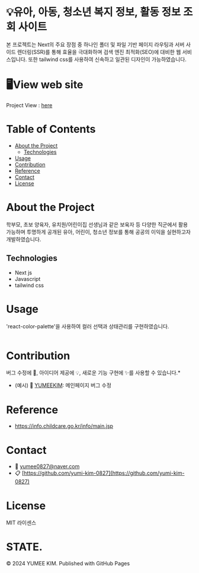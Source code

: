 # 💡유아, 아동, 청소년 복지 정보, 활동 정보 조회 사이트

본 프로젝트는 Next의 주요 장점 중 하나인 폴더 및 파일 기반 페이지 라우팅과 서버 사이드 렌더링(SSR)를 통해 효율을 극대화하며 검색 엔진 최적화(SEO)에 대비한 웹 서비스입니다.
또한 tailwind css를 사용하여 신속하고 일관된 디자인이 가능하였습니다.

# 🖥️View web site

<!--프로젝트 대문 이미지-->

Project View : [here](https://www.childcareportal.co.kr/)

<!--목차-->

# Table of Contents

- [About the Project](#1-about-the-project)
  - [Technologies](#technologies)
- [Usage](#3-usage)
- [Contribution](#4-contribution)
- [Reference](#5-acknowledgement)
- [Contact](#6-contact)
- [License](#7-license)

# About the Project

학부모, 초보 양육자, 유치원/어린이집 선생님과 같은 보육자 등 다양한 직군에서 활용 가능하며
투명하게 공개된 유아, 어린이, 청소년 정보를 통해 공공의 이익을 실현하고자 개발하였습니다.

## Technologies

- Next js
- Javascript
- tailwind css

# Usage

'react-color-palette'을 사용하여 컬러 선택과 상태관리를 구현하였습니다.

```java

```

# Contribution

버그 수정에 🐞, 아이디어 제공에 💡, 새로운 기능 구현에 ✨를 사용할 수 있습니다.\*

- (예시) 🐞 [YUMEEKIM](https://github.com/yumi-kim-0827): 메인페이지 버그 수정

# Reference

- https://info.childcare.go.kr/info/main.jsp

# Contact

- 📧 yumee0827@naver.com
- 📋 [https://github.com/yumi-kim-0827](https://github.com/yumi-kim-0827)

# License

MIT 라이센스
# STATE.
© 2024 YUMEE KIM. Published with GitHub Pages

<!--Url for Badges-->

[license-shield]: https://img.shields.io/github/license/dev-ujin/readme-template?labelColor=D8D8D8&color=04B4AE
[repository-size-shield]: https://img.shields.io/github/repo-size/dev-ujin/readme-template?labelColor=D8D8D8&color=BE81F7
[issue-closed-shield]: https://img.shields.io/github/issues-closed/dev-ujin/readme-template?labelColor=D8D8D8&color=FE9A2E

<!--Url for Buttons-->

[readme-eng-shield]: https://img.shields.io/badge/-readme%20in%20english-2E2E2E?style=for-the-badge
[view-demo-shield]: https://img.shields.io/badge/-%F0%9F%98%8E%20view%20demo-F3F781?style=for-the-badge
[view-demo-url]: https://dev-ujin.github.io
[report-bug-shield]: https://img.shields.io/badge/-%F0%9F%90%9E%20report%20bug-F5A9A9?style=for-the-badge
[report-bug-url]: https://github.com/dev-ujin/readme-template/issues
[request-feature-shield]: https://img.shields.io/badge/-%E2%9C%A8%20request%20feature-A9D0F5?style=for-the-badge
[request-feature-url]: https://github.com/dev-ujin/readme-template/issues

<!--URLS-->

[license-url]: LICENSE.md
[contribution-url]: CONTRIBUTION.md
[readme-eng-url]: ../README.md

